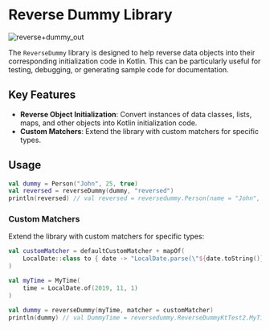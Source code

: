 # Reverse Dummy Library

![reverse+dummy_out](https://github.com/user-attachments/assets/d5109a89-0dfe-454b-b8cb-18a2cfa3536b)


The `ReverseDummy` library is designed to help reverse data objects into their corresponding initialization code in Kotlin. This can be particularly useful for testing, debugging, or generating sample code for documentation.

## Key Features
- **Reverse Object Initialization**: Convert instances of data classes, lists, maps, and other objects into Kotlin initialization code.
- **Custom Matchers**: Extend the library with custom matchers for specific types.


## Usage

```kotlin
val dummy = Person("John", 25, true)
val reversed = reverseDummy(dummy, "reversed")
println(reversed) // val reversed = reversedummy.Person(name = "John", age = 25, isStudent = true)
```

### Custom Matchers
Extend the library with custom matchers for specific types:

```kotlin
val customMatcher = defaultCustomMatcher + mapOf(
    LocalDate::class to { date -> "LocalDate.parse(\"${date.toString()}\")" }
)

val myTime = MyTime(
    time = LocalDate.of(2019, 11, 1)
)

val dummy = reverseDummy(myTime, matcher = customMatcher)
println(dummy) // val DummyTime = reversedummy.ReverseDummyKtTest2.MyTime(time = LocalDate.parse("2019-11-01"))
```
